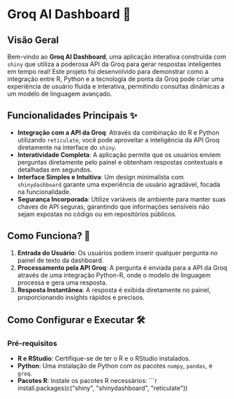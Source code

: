 # Groq AI Dashboard 🚀

## Visão Geral

Bem-vindo ao **Groq AI Dashboard**, uma aplicação interativa construída com `shiny` que utiliza a poderosa API da Groq para gerar respostas inteligentes em tempo real! Este projeto foi desenvolvido para demonstrar como a integração entre R, Python e a tecnologia de ponta da Groq pode criar uma experiência de usuário fluida e interativa, permitindo consultas dinâmicas a um modelo de linguagem avançado.

## Funcionalidades Principais ✨

-   **Integração com a API da Groq**: Através da combinação do R e Python utilizando `reticulate`, você pode aproveitar a inteligência da API Groq diretamente na interface do `shiny`.
-   **Interatividade Completa**: A aplicação permite que os usuários enviem perguntas diretamente pelo painel e obtenham respostas contextuais e detalhadas em segundos.
-   **Interface Simples e Intuitiva**: Um design minimalista com `shinydashboard` garante uma experiência de usuário agradável, focada na funcionalidade.
-   **Segurança Incorporada**: Utilize variáveis de ambiente para manter suas chaves de API seguras, garantindo que informações sensíveis não sejam expostas no código ou em repositórios públicos.

## Como Funciona? 🤖

1.  **Entrada do Usuário**: Os usuários podem inserir qualquer pergunta no painel de texto da dashboard.
2.  **Processamento pela API Groq**: A pergunta é enviada para a API da Groq através de uma integração Python-R, onde o modelo de linguagem processa e gera uma resposta.
3.  **Resposta Instantânea**: A resposta é exibida diretamente no painel, proporcionando insights rápidos e precisos.

## Como Configurar e Executar 🛠️

### Pré-requisitos

-   **R e RStudio**: Certifique-se de ter o R e o RStudio instalados.
-   **Python**: Uma instalação de Python com os pacotes `numpy`, `pandas`, e `groq`.
-   **Pacotes R**: Instale os pacotes R necessários: \`\`\`r install.packages(c("shiny", "shinydashboard", "reticulate"))
